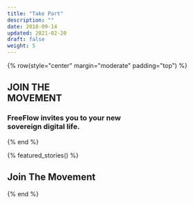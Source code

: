 ```yaml
---
title: "Take Part"
description: ""
date: 2018-09-14
updated: 2021-02-20
draft: false
weight: 5
---
```

{% row(style="center" margin="moderate" padding="top") %}

## JOIN THE <br> MOVEMENT

### **FreeFlow invites you to your new <br />sovereign digital life.**

{% end %}

{% featured_stories() %}

## Join The Movement

{% end %}